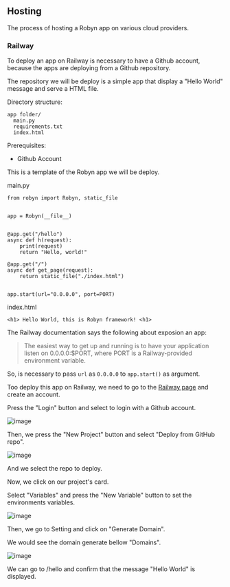 ## Hosting

The process of hosting a Robyn app on various cloud providers.


### Railway

To deploy an app on Railway is necessary to have a Github account, because the apps are deploying from a Github repository. 

The repository we will be deploy is a simple app that display a "Hello World" message and serve a HTML file.

Directory structure:

```
app folder/
  main.py
  requirements.txt
  index.html

```

Prerequisites:

- Github Account

This is a template of the Robyn app we will be deploy.

main.py
```
from robyn import Robyn, static_file


app = Robyn(__file__)


@app.get("/hello")
async def h(request):
    print(request)
    return "Hello, world!"

@app.get("/")
async def get_page(request):
    return static_file("./index.html")


app.start(url="0.0.0.0", port=PORT)    

```

index.html

```
<h1> Hello World, this is Robyn framework! <h1>

```


The Railway documentation says the following about exposion an app:

> The easiest way to get up and running is to have your application listen on 0.0.0.0:$PORT, where PORT is a Railway-provided environment variable. 

So, is necessary to pass `url` as `0.0.0.0` to `app.start()` as argument. 

Too deploy this app on Railway, we need to go to the [Railway page](https://railway.app/) and create an account.

Press the "Login" button and select to login with a Github account.

![image](https://user-images.githubusercontent.com/70811425/202867604-10a09f87-ecb9-4a42-ae90-1359223049bc.png)

Then, we press the "New Project" button and select "Deploy from GitHub repo".

![image](https://user-images.githubusercontent.com/70811425/202867653-7477cb10-2b2c-47ae-986a-b584f463cd13.png)


And we select the repo to deploy.

Now, we click on our project's card.

Select "Variables" and press the "New Variable" button to set the environments variables.

![image](https://user-images.githubusercontent.com/70811425/202869462-8cb9c052-4083-4696-9bb3-9fe7a7637c35.png)

Then, we go to Setting and click on "Generate Domain".

We would see the domain generate bellow "Domains".

![image](https://user-images.githubusercontent.com/70811425/202869664-31687da8-0194-45f0-a460-470c41ea2ef6.png)


We can go to <domain>/hello and confirm that the message "Hello World" is displayed.
